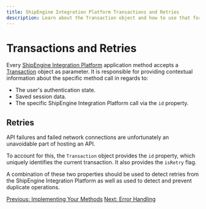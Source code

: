 ```yaml
---
title: ShipEngine Integration Platform Transactions and Retries
description: Learn about the Transaction object and how to use that for call retries after unexpected errors.
---
```


Transactions and Retries
==================

Every [ShipEngine Integration Platform](./index.md) application method accepts a [Transaction](reference/transaction.md) object as parameter. It is responsible for providing contextual information about the specific method call in regards to:

* The user's authentication state.
* Saved session data.
* The specific ShipEngine Integration Platform call via the `id` property.

Retries
-------
API failures and failed network connections are unfortunately an unavoidable part of hosting an API.

To account for this, the `Transaction` object provides the `id` property, which uniquely identifies the current transaction. It also provides the `isRetry` flag.

A combination of these two properties should be used to detect retries from the ShipEngine Integration Platform as well as used to detect and prevent duplicate operations.


<div class="previous-next-nav">
  <a class="button button-small button-secondary" href="./implementation.md">Previous: Implementing Your Methods</a>
  <a class="button button-small button-secondary" href="./error-handling.md">Next: Error Handling</a>
</div>
